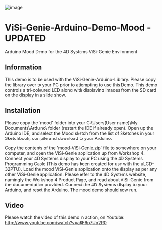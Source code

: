 ![image](http://www.4dsystems.com.au/imagenes/header.png)

ViSi-Genie-Arduino-Demo-Mood - UPDATED
======================================

Arduino Mood Demo for the 4D Systems ViSi-Genie Environment

## Information

This demo is to be used with the ViSi-Genie-Arduino-Library. Please copy the library over to your PC prior to attempting to use this Demo.
This demo controls a tri-coloured LED along with displaying images from the SD card on the display in a slide show.

## Installation

Please copy the 'mood' folder into your C:\Users\(User name)\My Documents\Arduino\ folder (restart the IDE if already open).
Open up the Arduino IDE, and select the Mood sketch from the list of Sketches in your Sketchbook, compile and download to your Arduino.

Copy the contents of the 'mood-ViSi-Genie.zip' file to somewhere on your computer, and open the ViSi-Genie application up from Workshop 4.
Connect your 4D Systems display to your PC using the 4D Systems Programming Cable (This demo has been created for use with the uLCD-32PTU). 
Load the mood ViSi-Genie application onto the display as per any other ViSi-Genie application.
Please refer to the 4D Systems website, namingly the Workshop 4 Product Page, and read about ViSi-Genie from the documentation provided.
Connect the 4D Systems display to your Arduino, and reset the Arduino. The mood demo should now run.

## Video

Please watch the video of this demo in action, on Youtube: http://www.youtube.com/watch?v=a6F6p7Uq2R0
